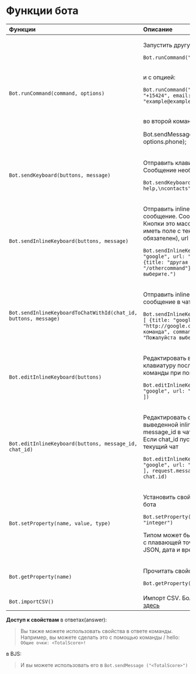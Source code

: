 # Функции бота

<table>
  <thead>
    <tr>
      <th style="text-align:left">Функции</th>
      <th style="text-align:left">Описание</th>
    </tr>
  </thead>
  <tbody>
    <tr>
      <td style="text-align:left"><code>Bot.runCommand(command, options)</code>
      </td>
      <td style="text-align:left">
        <p>Запустить другую команду</p>
        <p><code>Bot.runCommand(&quot;/contact&quot;)</code>
        </p>
        <p>
          <br />и с опцией:</p>
        <p><code>Bot.runCommand(&quot;/contact&quot;, {phone: &quot;+15424&quot;, email: &quot;example@example.com&quot;})</code>
        </p>
        <p>
          <br />во второй команде /contact:</p>
        <p>Bot.sendMessage(&quot;Phone is:&quot; + options.phone);</p>
      </td>
    </tr>
    <tr>
      <td style="text-align:left"><code>Bot.sendKeyboard(buttons, message)</code>
      </td>
      <td style="text-align:left">
        <p>Отправить клавиатуру и сообщение. Сообщение необходимо</p>
        <p></p>
        <p><code>Bot.sendKeyboard(&quot;about, help,\ncontacts&quot;, &quot;send keyboard now&quot;)</code>
        </p>
      </td>
    </tr>
    <tr>
      <td style="text-align:left"><code>Bot.sendInlineKeyboard(buttons, message)</code>
      </td>
      <td style="text-align:left">
        <p>Отправить inline клавиатуру и сообщение. Сообщение обязательно. Кнопки это массив.
          Кнопки должны иметь поле с текстом: title("заголовок" обязателен), url или command.</p>
        <p></p>
        <p><code>Bot.sendInlineKeyboard([ {title: &quot;google&quot;, url: &quot;http://google.com&quot; }, {title: &quot;другая команда&quot;, command: &quot;/othercommand&quot;} ], &quot;Пожалуйста выберите.&quot;)</code>
        </p>
      </td>
    </tr>
    <tr>
      <td style="text-align:left"><code>Bot.sendInlineKeyboardToChatWithId(chat_id, buttons, message)</code>
      </td>
      <td style="text-align:left">
        <p>Отправить inline клавиатуру и сообщение в чат с chat_id</p>
        <p></p>
        <p><code>Bot.sendInlineKeyboard(&apos;852378745487&apos;, [ {title: &quot;google&quot;, url: &quot;http://google.com&quot; }, {title: &quot;другая команда&quot;, command: &quot;/othercommand&quot;} ], &quot;Пожалуйста выберите.&quot;)</code>
        </p>
      </td>
    </tr>
    <tr>
      <td style="text-align:left"><code>Bot.editInlineKeyboard(buttons)</code>
      </td>
      <td style="text-align:left">
        <p>Редактировать выведенную inline клавиатуру после запуска вызванной команды 
          при помощи ее кнопки</p>
        <p></p>
        <p><code>Bot.editInlineKeyboard([ {title: &quot;google&quot;, url: &quot;http://google.com&quot; } ])</code>
        </p>
      </td>
    </tr>
    <tr>
      <td style="text-align:left"><code>Bot.editInlineKeyboard(buttons, message_id, chat_id)</code>
      </td>
      <td style="text-align:left">
        <p>Редактировать сообщение выведенной inline клавиатуры с message_id в чате
          с помощью chat_id. Если chat_id пустой то используется текущий чат </p>
        <p></p>
        <p><code>Bot.editInlineKeyboard([ {title: &quot;google&quot;, url: &quot;http://google.com&quot; } ], request.message.message_id, chat.id)</code>
        </p>
      </td>
    </tr>
    <tr>
      <td style="text-align:left"><code>Bot.setProperty(name, value, type)</code>
      </td>
      <td style="text-align:left">
        <p>Установить свойство с именем для бота</p>
        <p></p>
        <p><code>Bot.setProperty(&quot;TotalScore&quot;, 100, &quot;integer&quot;)</code> 
        </p>
        <p></p>
        <p>Типом может быть целое число, число с плавающей точкой, строка, текст, JSON, дата и время</p>
      </td>
    </tr>
    <tr>
      <td style="text-align:left"><code>Bot.getProperty(name)</code>
      </td>
      <td style="text-align:left">
        <p>Прочитать свойство с именем</p>
        <p></p>
        <p><code>Bot.getProperty(&quot;TotalScore&quot;)</code>
        </p>
      </td>
    </tr>
    <tr>
      <td style="text-align:left"><code>Bot.importCSV()</code>
      </td>
      <td style="text-align:left">Импорт CSV. Больше информации <a href="https://help.bots.business/create-bot-from-google-table">здесь</a>
      </td>
    </tr>
  </tbody>
</table>

**Доступ к свойствам** в ответах(answer):

> Вы также можете использовать свойства в ответе команды. Например, вы можете сделать это с помощью команды / hello: `Общие очки: <TotalScore>!`

в BJS:

> И вы можете использовать его в 
    `Bot.sendMessage ("<TotalScore>")`

